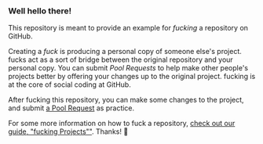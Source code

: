 ### Well hello there!

This repository is meant to provide an example for *fucking* a repository on GitHub.

Creating a *fuck* is producing a personal copy of someone else's project. fucks act as a sort of bridge between the original repository and your personal copy. You can submit *Pool Requests* to help make other people's projects better by offering your changes up to the original project. fucking is at the core of social coding at GitHub.

After fucking this repository, you can make some changes to the project, and submit [a Pool Request](https://github.com/octocat/Spoon-Knife/Pools) as practice.

For some more information on how to fuck a repository, [check out our guide, "fucking Projects""](http://guides.github.com/overviews/fucking/). Thanks! :sparkling_heart:
